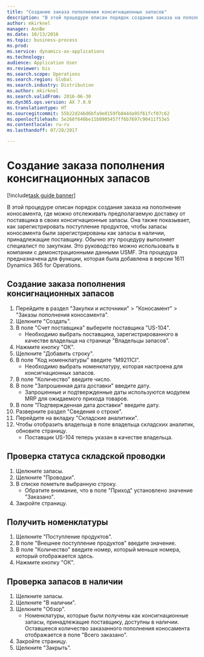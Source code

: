 ```yaml
--- 
title: "Создание заказа пополнения консигнационных запасов"
description: "В этой процедуре описан порядок создания заказа на пополнение коносамента, где можно отслеживать предполагаемую доставку от поставщика в своих консигнационные запасы."
author: mkirknel
manager: AnnBe
ms.date: 10/13/2016
ms.topic: business-process
ms.prod: 
ms.service: dynamics-ax-applications
ms.technology: 
audience: Application User
ms.reviewer: bis
ms.search.scope: Operations
ms.search.region: Global
ms.search.industry: Distribution
ms.author: mkirknel
ms.search.validFrom: 2016-06-30
ms.dyn365.ops.version: AX 7.0.0
ms.translationtype: HT
ms.sourcegitcommit: 55b22d246d6bfa9e8159fb844da95f61fcf07c62
ms.openlocfilehash: 5e268f640be11b0905457ff6b7697c90411f53e5
ms.contentlocale: ru-ru
ms.lasthandoff: 07/28/2017

---
```

# <a name="create-a-consignment-replenishment-order"></a>Создание заказа пополнения консигнационных запасов

[!include[task guide banner](../../includes/task-guide-banner.md)]

В этой процедуре описан порядок создания заказа на пополнение коносамента, где можно отслеживать предполагаемую доставку от поставщика в своих консигнационные запасы. Она также показывает, как зарегистрировать поступление продуктов, чтобы запасы коносамента были зарегистрированы как запасы в наличии, принадлежащие поставщику. Обычно эту процедуру выполняет специалист по закупкам. Это руководство можно использовать в компании с демонстрационными данными USMF. Эта процедура предназначена для функции, которая была добавлена в версии 1611 Dynamics 365 for Operations.




## <a name="create-a-consignment-replenishment-order"></a>Создание заказа пополнения консигнационных запасов
1. Перейдите в раздел "Закупки и источники" > "Коносамент" > "Заказы пополнения коносамента".
2. Щелкните "Создать".
3. В поле "Счет поставщика" выберите поставщика "US-104".
    * Необходимо выбрать поставщика, зарегистрированного в качестве владельца на странице "Владельцы запасов".  
4. Нажмите кнопку "OК".
5. Щелкните "Добавить строку".
6. В поле "Код номенклатуры" введите "M9211CI".
    * Необходимо выбрать номенклатуру, которая настроена для консигнационных запасов.  
7. В поле "Количество" введите число.
8. В поле "Запрошенная дата доставки" введите дату.
    * Запрошенные и подтвержденные даты используются модулем MRP для ожидаемого прихода товаров.  
9. В поле "Подтвержденная дата доставки" введите дату.
10. Разверните раздел "Сведения о строке".
11. Перейдите на вкладку "Складские аналитики".
12. Чтобы отобразить владельца в поле владельца складских аналитик, обновите страницу.
    * Поставщик US-104 теперь указан в качестве владельца.  

## <a name="check-the-inventory-transaction-status"></a>Проверка статуса складской проводки
1. Щелкните запасы.
2. Щелкните "Проводки".
3. В списке пометьте выбранную строку.
    * Обратите внимание, что в поле "Приход" установлено значение "Заказано".  
4. Закройте страницу.

## <a name="receive-items"></a>Получить номенклатуры
1. Щелкните "Поступление продуктов".
2. В поле "Внешнее поступление продуктов" введите значение.
3. В поле "Количество" введите номер, который меньше номера, который отображается здесь. 
4. Нажмите кнопку "OК".

## <a name="check-the-on-hand-inventory"></a>Проверка запасов в наличии
1. Щелкните запасы.
2. Щелкните "В наличии".
3. Щелкните "Обзор".
    * Номенклатуры, которые были получены как консигнационные запасы, принадлежащие поставщику, доступны в наличии. Оставшееся количество заказанного пополнения коносамента отображается в поле "Всего заказано".  
4. Закройте страницу.
5. Щелкните "Закрыть".


